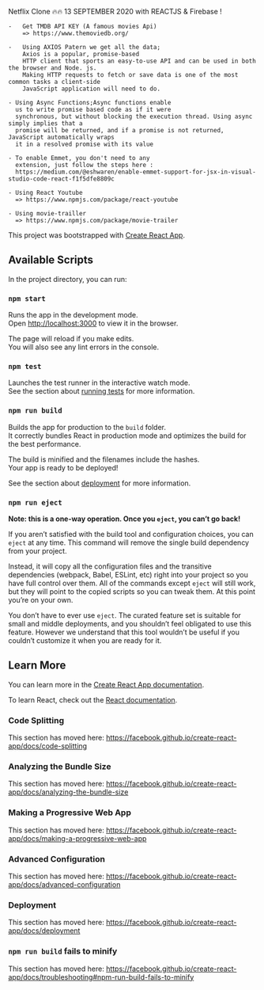 Netflix Clone 🔥🔥 13 SEPTEMBER 2020 with REACTJS & Firebase !

    -   Get TMDB API KEY (A famous movies Api)  
        => https://www.themoviedb.org/

    -   Using AXIOS Patern we get all the data;
        Axios is a popular, promise-based 
        HTTP client that sports an easy-to-use API and can be used in both the browser and Node. js. 
        Making HTTP requests to fetch or save data is one of the most common tasks a client-side 
        JavaScript application will need to do.

    - Using Async Functions;Async functions enable 
      us to write promise based code as if it were 
      synchronous, but without blocking the execution thread. Using async simply implies that a 
      promise will be returned, and if a promise is not returned, JavaScript automatically wraps 
      it in a resolved promise with its value

    - To enable Emmet, you don't need to any 
      extension, just follow the steps here :
      https://medium.com/@eshwaren/enable-emmet-support-for-jsx-in-visual-studio-code-react-f1f5dfe8809c

    - Using React Youtube
      => https://www.npmjs.com/package/react-youtube
    
    - Using movie-trailler
      => https://www.npmjs.com/package/movie-trailer




This project was bootstrapped with [Create React App](https://github.com/facebook/create-react-app).

## Available Scripts

In the project directory, you can run:

### `npm start`

Runs the app in the development mode.<br />
Open [http://localhost:3000](http://localhost:3000) to view it in the browser.

The page will reload if you make edits.<br />
You will also see any lint errors in the console.

### `npm test`

Launches the test runner in the interactive watch mode.<br />
See the section about [running tests](https://facebook.github.io/create-react-app/docs/running-tests) for more information.

### `npm run build`

Builds the app for production to the `build` folder.<br />
It correctly bundles React in production mode and optimizes the build for the best performance.

The build is minified and the filenames include the hashes.<br />
Your app is ready to be deployed!

See the section about [deployment](https://facebook.github.io/create-react-app/docs/deployment) for more information.

### `npm run eject`

**Note: this is a one-way operation. Once you `eject`, you can’t go back!**

If you aren’t satisfied with the build tool and configuration choices, you can `eject` at any time. This command will remove the single build dependency from your project.

Instead, it will copy all the configuration files and the transitive dependencies (webpack, Babel, ESLint, etc) right into your project so you have full control over them. All of the commands except `eject` will still work, but they will point to the copied scripts so you can tweak them. At this point you’re on your own.

You don’t have to ever use `eject`. The curated feature set is suitable for small and middle deployments, and you shouldn’t feel obligated to use this feature. However we understand that this tool wouldn’t be useful if you couldn’t customize it when you are ready for it.

## Learn More

You can learn more in the [Create React App documentation](https://facebook.github.io/create-react-app/docs/getting-started).

To learn React, check out the [React documentation](https://reactjs.org/).

### Code Splitting

This section has moved here: https://facebook.github.io/create-react-app/docs/code-splitting

### Analyzing the Bundle Size

This section has moved here: https://facebook.github.io/create-react-app/docs/analyzing-the-bundle-size

### Making a Progressive Web App

This section has moved here: https://facebook.github.io/create-react-app/docs/making-a-progressive-web-app

### Advanced Configuration

This section has moved here: https://facebook.github.io/create-react-app/docs/advanced-configuration

### Deployment

This section has moved here: https://facebook.github.io/create-react-app/docs/deployment

### `npm run build` fails to minify

This section has moved here: https://facebook.github.io/create-react-app/docs/troubleshooting#npm-run-build-fails-to-minify
